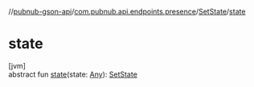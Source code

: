 //[pubnub-gson-api](../../../index.md)/[com.pubnub.api.endpoints.presence](../index.md)/[SetState](index.md)/[state](state.md)

# state

[jvm]\
abstract fun [state](state.md)(state: [Any](https://kotlinlang.org/api/latest/jvm/stdlib/kotlin/-any/index.html)): [SetState](index.md)
